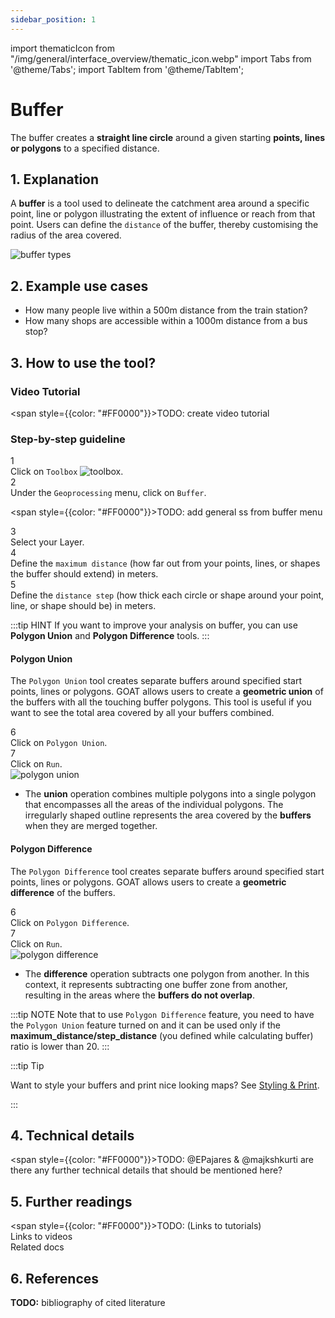 ```yaml
---
sidebar_position: 1
---
```


import thematicIcon from "/img/general/interface_overview/thematic_icon.webp"
import Tabs from '@theme/Tabs';
import TabItem from '@theme/TabItem';

# Buffer

The buffer creates a **straight line circle** around a given starting **points, lines or polygons** to a specified distance. 


## 1. Explanation

A **buffer** is a tool used to delineate the catchment area around a specific point, line or polygon illustrating the extent of influence or reach from that point. Users can define the ``distance`` of the buffer, thereby customising the radius of the area covered.

<div style={{ display: 'flex', flexDirection: 'column', alignItems: 'center' }}>
  <img src={require('/img/geoprocessing/buffer/buffer_types.png').default} alt="buffer types" style={{ maxHeight: "400px", maxWidth: "400px", objectFit: "cover"}}/>
</div> 

## 2. Example use cases 

- How many people live within a 500m distance from the train station? 
- How many shops are accessible within a 1000m distance from a bus stop?


## 3. How to use the tool?

### Video Tutorial

<span style={{color: "#FF0000"}}>TODO: create video tutorial</span>


### Step-by-step guideline

<div class="step">
  <div class="step-number">1</div>
  <div class="content">Click on <code>Toolbox</code> <img src={thematicIcon} alt="toolbox" style={{width: "25px"}}/>. </div>
</div>

<div class="step">
  <div class="step-number">2</div>
  <div class="content">Under the <code>Geoprocessing</code> menu, click on <code>Buffer</code>.</div>
</div>


<span style={{color: "#FF0000"}}>TODO: add general ss from buffer menu</span> 

<div class="step">
  <div class="step-number">3</div>
  <div class="content">Select your Layer.</div>
</div>

<div class="step">
  <div class="step-number">4</div>
  <div class="content">Define the <code>maximum distance</code> (how far out from your points, lines, or shapes the buffer should extend) in meters.</div>
</div>

<div class="step">
  <div class="step-number">5</div>
  <div class="content">Define the <code>distance step</code> (how thick each circle or shape around your point, line, or shape should be) in meters.</div>
</div>

:::tip HINT
If you want to improve your analysis on buffer, you can use **Polygon Union** and **Polygon Difference** tools.
:::

<Tabs>
  <TabItem value="polygonunion" label="Polygon Union" default className="tabItemBox">

#### Polygon Union
The  ``Polygon Union`` tool creates separate buffers around specified start points, lines or polygons. GOAT allows users to create a **geometric union** of the buffers with all the touching buffer polygons. This tool is useful if you want to see the total area covered by all your buffers combined.

<div class="step">
  <div class="step-number">6</div>
  <div class="content">Click on <code>Polygon Union</code>.</div>
</div>

<div class="step">
  <div class="step-number">7</div>
  <div class="content">Click on <code>Run</code>.</div>
</div>


<div style={{ display: 'flex', flexDirection: 'column' }}>
  <img src={require('/img/geoprocessing/buffer/polygon_union.png').default} alt="polygon union" style={{ maxHeight: "400px", maxWidth: "400px", objectFit: "cover"}}/>
</div> 


- The **union** operation combines multiple polygons into a single polygon that encompasses all the areas of the individual polygons. The irregularly shaped outline represents the area covered by the **buffers** when they are merged together.


  </TabItem>
  <TabItem value="polygondifference" label="Polygon Difference" className="tabItemBox">

#### Polygon Difference 
The  ``Polygon Difference`` tool creates separate buffers around specified start points, lines or polygons. GOAT allows users to create a **geometric difference** of the buffers.

<div class="step">
  <div class="step-number">6</div>
  <div class="content">Click on <code>Polygon Difference</code>.</div>
</div>

<div class="step">
  <div class="step-number">7</div>
  <div class="content">Click on <code>Run</code>.</div>
</div>

<div style={{ display: 'flex', flexDirection: 'column', alignItems: 'center' }}>
  <img src={require('/img/geoprocessing/buffer/polygon_difference.png').default} alt="polygon difference" style={{ maxHeight: "auto", maxWidth: "auto", objectFit: "cover"}}/>
</div> 


- The **difference** operation subtracts one polygon from another. In this context, it represents subtracting one buffer zone from another, resulting in the areas where the **buffers do not overlap**.

:::tip NOTE
Note that to use ``Polygon Difference`` feature, you need to have the ``Polygon Union`` feature turned on and it can be used only if the **maximum_distance/step_distance** (you defined while calculating buffer) ratio is lower than 20.
:::

  </TabItem>
</Tabs>




:::tip Tip

Want to style your buffers and print nice looking maps? See [Styling & Print](/docs/map/layer_design/styling.md).

:::



## 4. Technical details

<span style={{color: "#FF0000"}}>TODO: @EPajares & @majkshkurti are there any further technical details that should be mentioned here?</span>

## 5. Further readings


<span style={{color: "#FF0000"}}>TODO:</span> 
(Links to tutorials)  
Links to videos  
Related docs  

## 6. References

**TODO:**
bibliography of cited literature